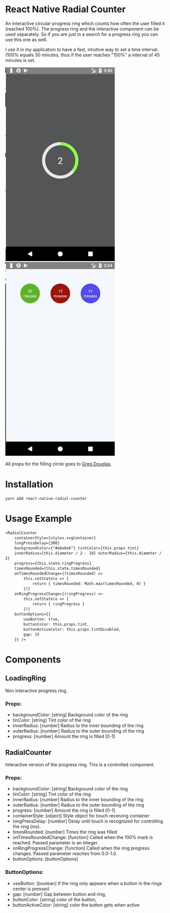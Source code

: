 # React Native Radial Counter
An interactive circular progress ring which counts how often the user filled it (reached 100%).
The progress ring and the interactive component can be used separately.
So if you are just in a search for a progress ring you can use this one as well.

I use it in my application to have a fast, intuitive way to set a time interval.
(100% equals 30 minutes, thus if the user reaches "150%" a interval of 45 minutes is set.

![demo gif](./demo.gif) ![demo gif2](./demo2.gif)

All props for the filling circle goes to [Greg Douglas](https://codepen.io/xgad/post/svg-radial-progress-meters).

# Installation
```
yarn add react-native-radial-counter
```

# Usage Example
```
<RadialCounter
    containerStyle={styles.svgContainer}
    longPressDelay={300}
    backgroundColor={"#e6e6e6"} tintColor={this.props.tint}
    innerRadius={this.diameter / 2 - 10} outerRadius={this.diameter / 2}
    progress={this.state.ringProgress}
    timesRounded={this.state.timesRounded}
    onTimesRoundedChange={(timesRounded) =>
        this.setState(o => {
            return { timesRounded: Math.max(timesRounded, 0) }
        })}
    onRingProgressChange={(ringProgress) =>
        this.setState(o => {
            return { ringProgress }
        })}
    buttonOptions={{
        useButton: true,
        buttonColor: this.props.tint,
        buttonActiveColor: this.props.tintDisabled,
        gap: 15
    }} />
```


# Components

## LoadingRing
Non interactive progress ring.

### Props:
* backgroundColor: [string] Background color of the ring
* tinColor: [string] Tint color of the ring
* innerRadius: [number] Radius to the inner bounding of the ring
* outerRadius: [number] Radius to the outer bounding of the ring
* progress: [number] Amount the ring is filled [0-1]

## RadialCounter
Interactive version of the progress ring. This is a controlled component.

### Props:
* backgroundColor: [string] Background color of the ring
* tinColor: [string] Tint color of the ring
* innerRadius: [number] Radius to the inner bounding of the ring
* outerRadius: [number] Radius to the outer bounding of the ring
* progress: [number] Amount the ring is filled [0-1]
* containerStyle: [object] Style object for touch receiving container
* longPressDelay: [number] Delay until touch is recognized for controlling the ring (ms).
* timesRounded: [number] Times the ring was filled
* onTimesRoundedChange: [function] Called when the 100% mark is reached. Passed parameter is an integer.
* onRingProgressChange: [function] Called when the ring progress changes. Passed parameter reaches from 0.0-1.0.
* buttonOptions: [buttonOptions]

### ButtonOptions:
* useButton: [boolean] If the ring only appears when a button in the rings center is pressed
* gap: [number] Gap between button and ring,
* buttonColor: [string] color of the button,
* buttonActiveColor: [string] color the button gets when active